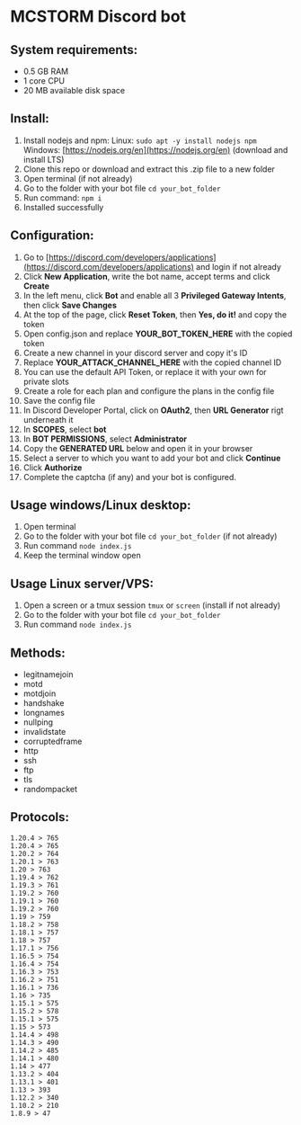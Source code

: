 # MCSTORM Discord bot

## System requirements:
- 0.5 GB RAM
- 1 core CPU
- 20 MB available disk space

## Install:
1. Install nodejs and npm: Linux: `sudo apt -y install nodejs npm` Windows: [https://nodejs.org/en](https://nodejs.org/en) (download and install LTS)
2. Clone this repo or download and extract this .zip file to a new folder
3. Open terminal (if not already)
4. Go to the folder with your bot file `cd your_bot_folder`
5. Run command: `npm i`
6. Installed successfully

## Configuration:
1. Go to [https://discord.com/developers/applications](https://discord.com/developers/applications) and login if not already
2. Click **New Application**, write the bot name, accept terms and click **Create**
3. In the left menu, click **Bot** and enable all 3 **Privileged Gateway Intents**, then click **Save Changes**
4. At the top of the page, click **Reset Token**, then **Yes, do it!** and copy the token
5. Open config.json and replace **YOUR_BOT_TOKEN_HERE** with the copied token
6. Create a new channel in your discord server and copy it's ID
7. Replace **YOUR_ATTACK_CHANNEL_HERE** with the copied channel ID
8. You can use the default API Token, or replace it with your own for private slots
9. Create a role for each plan and configure the plans in the config file
10. Save the config file
11. In Discord Developer Portal, click on **OAuth2**, then **URL Generator** rigt underneath it
12. In **SCOPES**, select **bot**
13. In **BOT PERMISSIONS**, select **Administrator**
14. Copy the **GENERATED URL** below and open it in your browser
15. Select a server to which you want to add your bot and click **Continue**
16. Click **Authorize**
17. Complete the captcha (if any) and your bot is configured.

## Usage windows/Linux desktop:
1. Open terminal
2. Go to the folder with your bot file `cd your_bot_folder` (if not already)
3. Run command `node index.js`
4. Keep the terminal window open

## Usage Linux server/VPS:
1. Open a screen or a tmux session `tmux` or `screen` (install if not already)
2. Go to the folder with your bot file `cd your_bot_folder`
3. Run command `node index.js`

## Methods:
- legitnamejoin
- motd
- motdjoin
- handshake
- longnames
- nullping
- invalidstate
- corruptedframe
- http
- ssh
- ftp
- tls
- randompacket

## Protocols:
```
1.20.4 > 765
1.20.4 > 765
1.20.2 > 764
1.20.1 > 763
1.20 > 763
1.19.4 > 762
1.19.3 > 761
1.19.2 > 760
1.19.1 > 760
1.19.2 > 760
1.19 > 759
1.18.2 > 758
1.18.1 > 757
1.18 > 757
1.17.1 > 756
1.16.5 > 754
1.16.4 > 754
1.16.3 > 753
1.16.2 > 751
1.16.1 > 736
1.16 > 735
1.15.1 > 575
1.15.2 > 578
1.15.1 > 575
1.15 > 573
1.14.4 > 498
1.14.3 > 490
1.14.2 > 485
1.14.1 > 480
1.14 > 477
1.13.2 > 404
1.13.1 > 401
1.13 > 393
1.12.2 > 340
1.10.2 > 210
1.8.9 > 47
```
